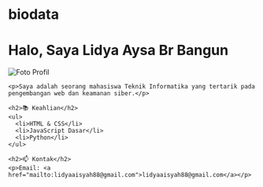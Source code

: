 # biodata
<!DOCTYPE html>
<html lang="id">
<head>
  <meta charset="UTF-8">
  <meta name="viewport" content="width=device-width, initial-scale=1">
  <title>Biodata Pribadi</title>
  <link rel="stylesheet" href="style.css">
</head>
<body>
  <div class="container">
    <h1>Halo, Saya Lidya Aysa Br Bangun</h1>
    <img src="https://via.placeholder.com/150" alt="Foto Profil" class="profile-img">
    
    <p>Saya adalah seorang mahasiswa Teknik Informatika yang tertarik pada pengembangan web dan keamanan siber.</p>

    <h2>📚 Keahlian</h2>
    <ul>
      <li>HTML & CSS</li>
      <li>JavaScript Dasar</li>
      <li>Python</li>
    </ul>

    <h2>📫 Kontak</h2>
    <p>Email: <a href="mailto:lidyaaisyah88@gmail.com">lidyaaisyah88@gmail.com</a></p>
  </div>
</body>
</html>
